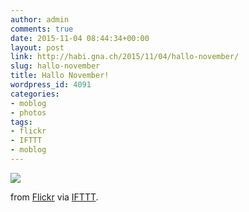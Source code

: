 ```yaml
---
author: admin
comments: true
date: 2015-11-04 08:44:34+00:00
layout: post
link: http://habi.gna.ch/2015/11/04/hallo-november/
slug: hallo-november
title: Hallo November!
wordpress_id: 4091
categories:
- moblog
- photos
tags:
- flickr
- IFTTT
- moblog
---
```


![](http://ift.tt/1krDEWo)  

  

from [Flickr](http://flic.kr/p/AE7Xu1) via [IFTTT](http://ift.tt/1c4nCfM).
